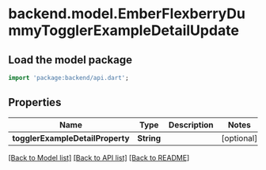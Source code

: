 # backend.model.EmberFlexberryDummyTogglerExampleDetailUpdate

## Load the model package
```dart
import 'package:backend/api.dart';
```

## Properties
Name | Type | Description | Notes
------------ | ------------- | ------------- | -------------
**togglerExampleDetailProperty** | **String** |  | [optional] 

[[Back to Model list]](../README.md#documentation-for-models) [[Back to API list]](../README.md#documentation-for-api-endpoints) [[Back to README]](../README.md)


